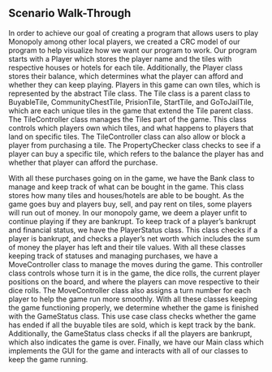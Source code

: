 ﻿## Scenario Walk-Through

In order to achieve our goal of creating a program that allows users to play Monopoly among other local players, we created a CRC model of our program to help visualize how we want our program to work. Our program starts with a Player which stores the player name and the tiles with respective houses or hotels for each tile. Additionally, the Player class stores their balance, which determines what the player can afford and whether they can keep playing. Players in this game can own tiles, which is represented by the abstract Tile class. The Tile class is a parent class to BuyableTile, CommunityChestTile, PrisionTile, StartTile, and GoToJailTile, which are each unique tiles in the game that extend the Tile parent class. The TileController class manages the Tiles part of the game. This class controls which players own which tiles, and what happens to players that land on specific tiles. The TileController class can also allow or block a player from purchasing a tile. The PropertyChecker class checks to see if a player can buy a specific tile, which refers to the balance the player has and whether that player can afford the purchase. 

With all these purchases going on in the game, we have the Bank class to manage and keep track of what can be bought in the game. This class stores how many tiles and houses/hotels are able to be bought. As the game goes buy and players buy, sell, and pay rent on tiles, some players will run out of money. In our monopoly game, we deem a player unfit to continue playing if they are bankrupt. To keep track of a player’s bankrupt and financial status, we have the PlayerStatus class. This class checks if a player is bankrupt, and checks a player’s net worth which includes the sum of money the player has left and their tile values. With all these classes keeping track of statuses and managing purchases, we have a MoveController class to manage the moves during the game. This controller class controls whose turn it is in the game, the dice rolls, the current player positions on the board, and where the players can move respective to their dice rolls. The MoveController class also assigns a turn number for each player to help the game run more smoothly. With all these classes keeping the game functioning properly, we determine whether the game is finished with the GameStatus class. This use case class checks whether the game has ended if all the buyable tiles are sold, which is kept track by the bank. Additionally, the GameStatus class checks if all the players are bankrupt, which also indicates the game is over. Finally, we have our Main class which implements the GUI for the game and interacts with all of our classes to keep the game running. 

